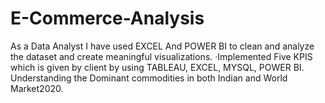 # E-Commerce-Analysis

As a Data Analyst I have used EXCEL And POWER BI to clean and
 analyze the dataset and create meaningful visualizations. 
·Implemented Five KPIS which is given by client by using TABLEAU,
 EXCEL, MYSQL, POWER BI.
 Understanding the Dominant commodities in both Indian and
 World Market2020. 
